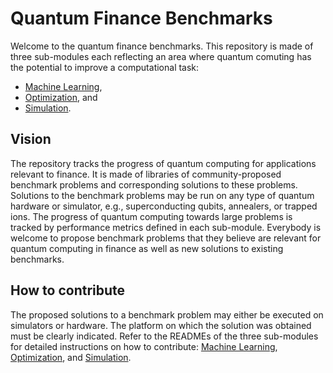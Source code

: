 # Quantum Finance Benchmarks

Welcome to the quantum finance benchmarks.
This repository is made of three sub-modules each reflecting an area where quantum comuting has the potential to improve a computational task:
- [Machine Learning](https://link_here),
- [Optimization](https://github.com/qiskit-community/finance_benchmarks/blob/main/optimization/README.md), and 
- [Simulation](https://github.com/qiskit-community/finance_benchmarks/blob/main/simulation/algorithms/README.md).

## Vision

The repository tracks the progress of quantum computing for applications relevant to finance.
It is made of libraries of community-proposed benchmark problems and corresponding solutions to these problems.
Solutions to the benchmark problems may be run on any type of quantum hardware or simulator, e.g., superconducting qubits, annealers, or trapped ions.
The progress of quantum computing towards large problems is tracked by performance metrics defined in each sub-module.
Everybody is welcome to propose benchmark problems that they believe are relevant for quantum computing in finance as well as new solutions to existing benchmarks.

## How to contribute

The proposed solutions to a benchmark problem may either be executed on simulators or hardware.
The platform on which the solution was obtained must be clearly indicated.
Refer to the READMEs of the three sub-modules for detailed instructions on how to contribute: 
[Machine Learning](https://link_here), 
[Optimization](https://github.com/qiskit-community/finance_benchmarks/blob/main/optimization/README.md), and
[Simulation](https://github.com/qiskit-community/finance_benchmarks/blob/main/simulation/algorithms/README.md).
